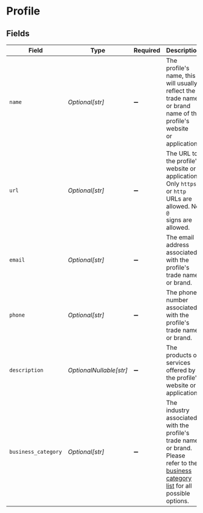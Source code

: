 # Profile


## Fields

| Field                                                                                                                                                     | Type                                                                                                                                                      | Required                                                                                                                                                  | Description                                                                                                                                               | Example                                                                                                                                                   |
| --------------------------------------------------------------------------------------------------------------------------------------------------------- | --------------------------------------------------------------------------------------------------------------------------------------------------------- | --------------------------------------------------------------------------------------------------------------------------------------------------------- | --------------------------------------------------------------------------------------------------------------------------------------------------------- | --------------------------------------------------------------------------------------------------------------------------------------------------------- |
| `name`                                                                                                                                                    | *Optional[str]*                                                                                                                                           | :heavy_minus_sign:                                                                                                                                        | The profile's name, this will usually reflect the trade name or brand name of the profile's website<br/>or application.                                   | Mollie                                                                                                                                                    |
| `url`                                                                                                                                                     | *Optional[str]*                                                                                                                                           | :heavy_minus_sign:                                                                                                                                        | The URL to the profile's website or application. Only `https` or `http` URLs are allowed. No `@`<br/>signs are allowed.                                   | https://www.mollie.com                                                                                                                                    |
| `email`                                                                                                                                                   | *Optional[str]*                                                                                                                                           | :heavy_minus_sign:                                                                                                                                        | The email address associated with the profile's trade name or brand.                                                                                      | info@mollie.com                                                                                                                                           |
| `phone`                                                                                                                                                   | *Optional[str]*                                                                                                                                           | :heavy_minus_sign:                                                                                                                                        | The phone number associated with the profile's trade name or brand.                                                                                       | +31208202070                                                                                                                                              |
| `description`                                                                                                                                             | *OptionalNullable[str]*                                                                                                                                   | :heavy_minus_sign:                                                                                                                                        | The products or services offered by the profile's website or application.                                                                                 | Payment service provider                                                                                                                                  |
| `business_category`                                                                                                                                       | *Optional[str]*                                                                                                                                           | :heavy_minus_sign:                                                                                                                                        | The industry associated with the profile's trade name or brand. Please refer to the<br/>[business category list](common-data-types) for all possible options. | MONEY_SERVICES                                                                                                                                            |